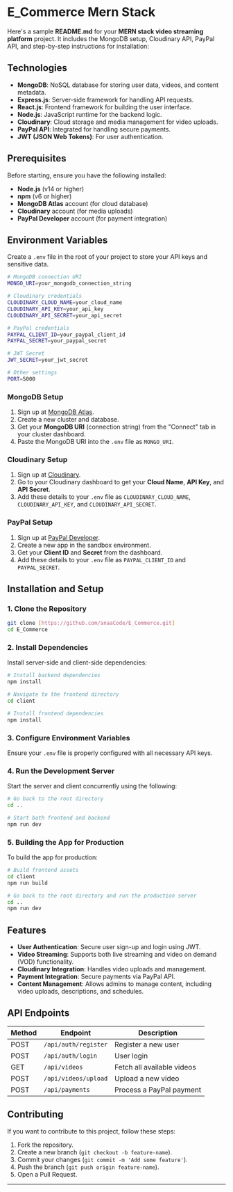 # E_Commerce Mern Stack
Here's a sample **README.md** for your **MERN stack video streaming platform** project. It includes the MongoDB setup, Cloudinary API, PayPal API, and step-by-step instructions for installation:

## **Technologies**
- **MongoDB**: NoSQL database for storing user data, videos, and content metadata.
- **Express.js**: Server-side framework for handling API requests.
- **React.js**: Frontend framework for building the user interface.
- **Node.js**: JavaScript runtime for the backend logic.
- **Cloudinary**: Cloud storage and media management for video uploads.
- **PayPal API**: Integrated for handling secure payments.
- **JWT (JSON Web Tokens)**: For user authentication.

## **Prerequisites**
Before starting, ensure you have the following installed:
- **Node.js** (v14 or higher)
- **npm** (v6 or higher)
- **MongoDB Atlas** account (for cloud database)
- **Cloudinary** account (for media uploads)
- **PayPal Developer** account (for payment integration)

## **Environment Variables**
Create a `.env` file in the root of your project to store your API keys and sensitive data.

```bash
# MongoDB connection URI
MONGO_URI=your_mongodb_connection_string

# Cloudinary credentials
CLOUDINARY_CLOUD_NAME=your_cloud_name
CLOUDINARY_API_KEY=your_api_key
CLOUDINARY_API_SECRET=your_api_secret

# PayPal credentials
PAYPAL_CLIENT_ID=your_paypal_client_id
PAYPAL_SECRET=your_paypal_secret

# JWT Secret
JWT_SECRET=your_jwt_secret

# Other settings
PORT=5000
```

### **MongoDB Setup**
1. Sign up at [MongoDB Atlas](https://www.mongodb.com/cloud/atlas).
2. Create a new cluster and database.
3. Get your **MongoDB URI** (connection string) from the "Connect" tab in your cluster dashboard.
4. Paste the MongoDB URI into the `.env` file as `MONGO_URI`.

### **Cloudinary Setup**
1. Sign up at [Cloudinary](https://cloudinary.com/).
2. Go to your Cloudinary dashboard to get your **Cloud Name**, **API Key**, and **API Secret**.
3. Add these details to your `.env` file as `CLOUDINARY_CLOUD_NAME`, `CLOUDINARY_API_KEY`, and `CLOUDINARY_API_SECRET`.

### **PayPal Setup**
1. Sign up at [PayPal Developer](https://developer.paypal.com/).
2. Create a new app in the sandbox environment.
3. Get your **Client ID** and **Secret** from the dashboard.
4. Add these details to your `.env` file as `PAYPAL_CLIENT_ID` and `PAYPAL_SECRET`.

## **Installation and Setup**

### **1. Clone the Repository**
```bash
git clone [https://github.com/anaaCode/E_Commerce.git]
cd E_Commerce
```

### **2. Install Dependencies**
Install server-side and client-side dependencies:

```bash
# Install backend dependencies
npm install

# Navigate to the frontend directory
cd client

# Install frontend dependencies
npm install
```

### **3. Configure Environment Variables**
Ensure your `.env` file is properly configured with all necessary API keys.

### **4. Run the Development Server**
Start the server and client concurrently using the following:

```bash
# Go back to the root directory
cd ..

# Start both frontend and backend
npm run dev
```

### **5. Building the App for Production**
To build the app for production:

```bash
# Build frontend assets
cd client
npm run build

# Go back to the root directory and run the production server
cd ..
npm run dev
```

## **Features**
- **User Authentication**: Secure user sign-up and login using JWT.
- **Video Streaming**: Supports both live streaming and video on demand (VOD) functionality.
- **Cloudinary Integration**: Handles video uploads and management.
- **Payment Integration**: Secure payments via PayPal API.
- **Content Management**: Allows admins to manage content, including video uploads, descriptions, and schedules.

## **API Endpoints**

| Method | Endpoint           | Description                             |
|--------|--------------------|-----------------------------------------|
| POST   | `/api/auth/register` | Register a new user                    |
| POST   | `/api/auth/login`    | User login                             |
| GET    | `/api/videos`        | Fetch all available videos             |
| POST   | `/api/videos/upload` | Upload a new video                     |
| POST   | `/api/payments`      | Process a PayPal payment               |

## **Contributing**
If you want to contribute to this project, follow these steps:
1. Fork the repository.
2. Create a new branch (`git checkout -b feature-name`).
3. Commit your changes (`git commit -m 'Add some feature'`).
4. Push the branch (`git push origin feature-name`).
5. Open a Pull Request.

---
